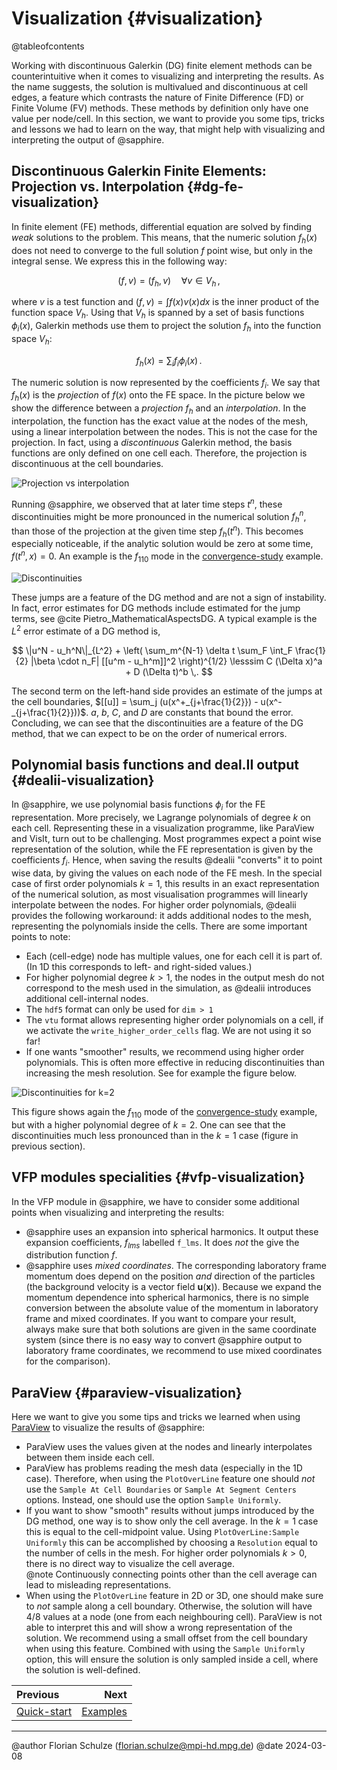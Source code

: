 # Visualization {#visualization}

@tableofcontents

Working with discontinuous Galerkin (DG) finite element methods can be
counterintuitive when it comes to visualizing and interpreting the results. As
the name suggests, the solution is multivalued and discontinuous at cell edges,
a feature which contrasts the nature of Finite Difference (FD) or Finite Volume
(FV) methods. These methods by definition only have one value per node/cell. In
this section, we want to provide you some tips, tricks and lessons we had to
learn on the way, that might help with visualizing and interpreting the output
of @sapphire.


## Discontinuous Galerkin Finite Elements: Projection vs. Interpolation {#dg-fe-visualization}

In finite element (FE) methods, differential equation are solved by finding
*weak* solutions to the problem. This means, that the numeric solution $f_h(x)$
does not need to converge to the full solution $f$ point wise, but only in the
integral sense. We express this in the following way:

$$
  (f, v) = (f_h, v) \quad \forall v \in V_h \,,
$$

where $v$ is a test function and $(f, v) = \int f(x) v(x) dx$ is the inner
product of the function space $V_h$. Using that $V_h$ is spanned by a set of
basis functions $\phi_i(x)$, Galerkin methods use them to project the solution
$f_h$ into the function space $V_h$:

$$
  f_h(x) = \sum_i f_i \phi_i(x) \,.
$$

The numeric solution is now represented by the coefficients $f_i$. We say that
$f_h(x)$ is the *projection* of $f(x)$ onto the FE space. In the picture below
we show the difference between a *projection* $f_h$ and an *interpolation*. In
the interpolation, the function has the exact value at the nodes of the mesh,
using a linear interpolation between the nodes. This is not the case for the
projection. In fact, using a *discontinuous* Galerkin method, the basis
functions are only defined on one cell each. Therefore, the projection is
discontinuous at the cell boundaries.

![Projection vs interpolation](https://sapphirepp.org/img/examples/visualization/visualization_projection_interpolation.png)

Running @sapphire, we observed that at later time steps $t^n$, these
discontinuities might be more pronounced in the numerical solution $f_h^n$, than
those of the projection at the given time step $f_h(t^n)$. This becomes
especially noticeable, if the analytic solution would be zero at some time,
$f(t^n, x) = 0$. An example is the $f_{110}$ mode in the
[convergence-study](#convergence-study) example.

![Discontinuities](https://sapphirepp.org/img/examples/visualization/visualization_discontinuity_k1.gif)

These jumps are a feature of the DG method and are not a sign of instability. In
fact, error estimates for DG methods include estimated for the jump terms, see
@cite Pietro_MathematicalAspectsDG. A typical example is the $L^2$ error
estimate of a DG method is,

$$
  \|u^N - u_h^N\|_{L^2} + \left( \sum_m^{N-1} \delta t \sum_F \int_F \frac{1}{2}
  |\beta \cdot n_F| [[u^m - u_h^m]]^2 \right)^{1/2}
  \lesssim C (\Delta x)^a + D (\Delta t)^b \,.
$$

The second term on the left-hand side provides an estimate of the jumps at the
cell boundaries, $[[u]] = \sum_j (u(x^+_{j+\frac{1}{2}}) -
u(x^-_{j+\frac{1}{2}}))$. $a$, $b$, $C$, and $D$ are constants that bound the
error. Concluding, we can see that the discontinuities are a feature of the DG
method, that we can expect to be on the order of numerical errors.


## Polynomial basis functions and deal.II output {#dealii-visualization}

In @sapphire, we use polynomial basis functions $\phi_i$ for the FE
representation. More precisely, we Lagrange polynomials of degree $k$ on each
cell. Representing these in a visualization programme, like ParaView and VisIt,
turn out to be challenging. Most programmes expect a point wise representation
of the solution, while the FE representation is given by the coefficients $f_i$.
Hence, when saving the results @dealii "converts" it to point wise data, by
giving the values on each node of the FE mesh. In the special case of first
order polynomials $k=1$, this results in an exact representation of the
numerical solution, as most visualisation programmes will linearly interpolate
between the nodes. For higher order polynomials, @dealii provides the following
workaround: it adds additional nodes to the mesh, representing the polynomials
inside the cells. There are some important points to note:

- Each (cell-edge) node has multiple values, one for each cell it is part of.
  (In 1D this corresponds to left- and right-sided values.)
- For higher polynomial degree $k>1$, the nodes in the output mesh do not
  correspond to the mesh used in the simulation, as @dealii introduces
  additional cell-internal nodes.
- The `hdf5` format can only be used for `dim > 1`
- The `vtu` format allows representing higher order polynomials on a cell, if we
  activate the `write_higher_order_cells` flag. We are not using it so far!
- If one wants "smoother" results, we recommend using higher order polynomials.
  This is often more effective in reducing discontinuities than increasing the
  mesh resolution. See for example the figure below.


![Discontinuities for $k=2$](https://sapphirepp.org/img/examples/visualization/visualization_discontinuity_k2.png)


This figure shows again the $f_{110}$ mode of the
[convergence-study](#convergence-study) example, but with a higher polynomial
degree of $k=2$. One can see that the discontinuities much less pronounced than
in the $k=1$ case (figure in previous section).


## VFP modules specialities {#vfp-visualization}

In the VFP module in @sapphire, we have to consider some additional points when
visualizing and interpreting the results:

- @sapphire uses an expansion into spherical harmonics. It output these
  expansion coefficients, $f_{lms}$ labelled `f_lms`. It does *not* the give the
  distribution function $f$.
- @sapphire uses *mixed coordinates*. The corresponding laboratory frame
  momentum does depend on the position *and* direction of the particles (the
  background velocity is a vector field $\mathbf{u}(\mathbf{x})$). Because we
  expand the momentum dependence into spherical harmonics, there is no simple
  conversion between the absolute value of the momentum in laboratory frame and
  mixed coordinates. If you want to compare your result, always make sure that
  both solutions are given in the same coordinate system (since there is no easy
  way to convert @sapphire output to laboratory frame coordinates, we recommend
  to use mixed coordinates for the comparison).


## ParaView {#paraview-visualization}

Here we want to give you some tips and tricks we learned when using
[ParaView](https://www.paraview.org) to visualize the results of @sapphire:

- ParaView uses the values given at the nodes and linearly interpolates between
  them inside each cell.
- ParaView has problems reading the mesh data (especially in the 1D case).
  Therefore, when using the `PlotOverLine` feature one should *not* use the
  `Sample At Cell Boundaries` or `Sample At Segment Centers` options. Instead,
  one should use the option `Sample Uniformly`.
- If you want to show "smooth" results without jumps introduced by the DG
  method, one way is to show only the cell average. In the $k=1$ case this is
  equal to the cell-midpoint value. Using `PlotOverLine:Sample Uniformly` this
  can be accomplished by choosing a `Resolution` equal to the number of cells in
  the mesh. For higher order polynomials $k>0$, there is no direct way to
  visualize the cell average.  
  @note Continuously connecting points other than the cell average can lead to
    misleading representations.
- When using the `PlotOverLine` feature in 2D or 3D, one should make sure to
  *not* sample along a cell boundary. Otherwise, the solution will have 4/8
  values at a node (one from each neighbouring cell). ParaView is not able to
  interpret this and will show a wrong representation of the solution. We
  recommend using a small offset from the cell boundary when using this feature.
  Combined with using the `Sample Uniformly` option, this will ensure the
  solution is only sampled inside a cell, where the solution is well-defined.


<div class="section_buttons">

| Previous                    |                  Next |
|:----------------------------|----------------------:|
| [Quick-start](#quick-start) | [Examples](#examples) |

</div>


---

@author Florian Schulze (<florian.schulze@mpi-hd.mpg.de>)
@date 2024-03-08

